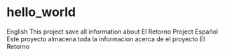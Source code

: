 # hello_world
English
This project save all information about El Retorno Project
Español
Este proyecto almacena toda la informacion acerca de el proyecto El Retorno
